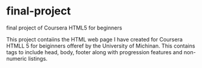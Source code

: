 # final-project
final project of Coursera HTML5 for beginners

This project contaiins the HTML web page I have created for Coursera HTMLL 5 for beiginners offeref by the University of Michinan.
This contains tags to include head, body, footer along with progression features and non-numeric listings.
